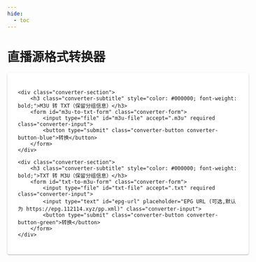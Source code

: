```yaml
---
hide:
  - toc
---
```


# 直播源格式转换器

<style>
.converter-container {
    background-color: #ffffff;
    padding: 1.5rem 1.5rem; /* 稍微减少上下内边距 */
    border-radius: 4px;
    width: 100%;
    max-width: 100%;
    margin: 1rem 0;
    box-shadow: 0 1px 3px rgba(0, 0, 0, 0.12), 0 1px 2px rgba(0, 0, 0, 0.24);
}
.converter-title {
    font-size: 0.5rem;
    font-weight: 500;
    margin-bottom: 1.5rem;
    color: #3f51b5;
}
.converter-section {
    margin-bottom: 1.75rem; /* 保持部分之间的间距不变 */
}
.converter-section:first-child {
    margin-top: -0.5rem; /* 为第一个部分添加负的上边距 */
}
.converter-subtitle {
    font-size: 1.1rem;
    font-weight: 500;
    margin-bottom: 0.75rem; /* 稍微减少副标题和表单之间的间距 */
    color: #424242;
}
.converter-form {
    display: flex;
    flex-direction: column;
    gap: 0.75rem; /* 稍微减少表单元素之间的间距 */
}
.converter-input {
    width: 100%;
    padding: 0.6rem; /* 稍微减少输入框的高度 */
    border: 1px solid #e0e0e0;
    border-radius: 4px;
    font-size: 0.9rem;
    transition: border-color 0.2s;
}
.converter-input:focus {
    outline: none;
    border-color: #3f51b5;
}
.converter-button {
    width: 100%;
    padding: 0.6rem; /* 稍微减少按钮的高度 */
    color: white;
    border: none;
    border-radius: 4px;
    font-size: 0.9rem;
    font-weight: 500;
    cursor: pointer;
    transition: background-color 0.2s;
    margin-top: 0.25rem; /* 稍微减少按钮上方的额外间距 */
}
.converter-button-blue {
    background-color: #3b82f6;
}
.converter-button-blue:hover {
    background-color: #2563eb;
}
.converter-button-green {
    background-color: #22c55e;
}
.converter-button-green:hover {
    background-color: #16a34a;
}
</style>

<div class="converter-container">

    
    <div class="converter-section">
        <h3 class="converter-subtitle" style="color: #000000; font-weight: bold;">M3U 转 TXT（保留分组信息）</h3>
        <form id="m3u-to-txt-form" class="converter-form">
            <input type="file" id="m3u-file" accept=".m3u" required class="converter-input">
            <button type="submit" class="converter-button converter-button-blue">转换</button>
        </form>
    </div>

    <div class="converter-section">
        <h3 class="converter-subtitle" style="color: #000000; font-weight: bold;">TXT 转 M3U（保留分组信息）</h3>
        <form id="txt-to-m3u-form" class="converter-form">
            <input type="file" id="txt-file" accept=".txt" required class="converter-input">
            <input type="text" id="epg-url" placeholder="EPG URL (可选,默认为 https://epg.112114.xyz/pp.xml)" class="converter-input">
            <button type="submit" class="converter-button converter-button-green">转换</button>
        </form>
    </div>
</div>

<script>
function parseM3UToTXT(m3uContent) {
    console.log("Parsing M3U to TXT");
    const lines = m3uContent.split('\n');
    const channels = {};
    let currentGroup = '未分组';

    for (let i = 0; i < lines.length; i++) {
        const line = lines[i].trim();
        if (line.startsWith('#EXTINF:-1')) {
            const groupMatch = line.match(/group-title="([^"]*)"/);
            const nameMatch = line.match(/tvg-name="([^"]*)"/);
            const group = groupMatch ? groupMatch[1] : currentGroup;
            const name = nameMatch ? nameMatch[1] : line.split(',').pop();
            const url = lines[i + 1] ? lines[i + 1].trim() : '';

            if (!channels[group]) {
                channels[group] = [];
            }
            channels[group].push(`${name},${url}`);
            currentGroup = group;
        }
    }

    let txtContent = '';
    for (const [group, channelList] of Object.entries(channels)) {
        txtContent += `${group},#genre#\n`;
        txtContent += channelList.join('\n') + '\n\n';
    }

    return txtContent;
}

function convertTXTToM3U(txtContent, epgUrl) {
    console.log("Converting TXT to M3U");
    const defaultEpgUrl = "https://epg.112114.xyz/pp.xml";
    const lines = txtContent.split('\n');
    let m3uContent = `#EXTM3U x-tvg-url="${epgUrl || defaultEpgUrl}"\n`;
    let currentGenre = '未分类';

    for (const line of lines) {
        const trimmedLine = line.trim();
        if (trimmedLine.endsWith(',#genre#')) {
            currentGenre = trimmedLine.replace(',#genre#', '');
        } else if (trimmedLine && !trimmedLine.startsWith('#')) {
            const [channelName, channelUrl] = trimmedLine.split(',');
            const tvgLogo = `https://epg.112114.xyz/logo/${channelName}.png`;
            m3uContent += `#EXTINF:-1 group-title="${currentGenre}" tvg-name="${channelName}" tvg-logo="${tvgLogo}" epg-url="${epgUrl || defaultEpgUrl}",${channelName}\n`;
            m3uContent += `${channelUrl}\n`;
        }
    }

    return m3uContent;
}

function downloadFile(content, filename) {
    console.log("Downloading file:", filename);
    const blob = new Blob([content], { type: 'text/plain' });
    const url = URL.createObjectURL(blob);
    const a = document.createElement('a');
    a.href = url;
    a.download = filename;
    document.body.appendChild(a);
    a.click();
    document.body.removeChild(a);
    URL.revokeObjectURL(url);
}

function getCurrentDateTime() {
    const now = new Date();
    return now.getFullYear() +
           ('0' + (now.getMonth() + 1)).slice(-2) +
           ('0' + now.getDate()).slice(-2) +
           ('0' + now.getHours()).slice(-2) +
           ('0' + now.getMinutes()).slice(-2) +
           ('0' + now.getSeconds()).slice(-2);
}

function getFileNameWithoutExtension(filename) {
    return filename.split('.').slice(0, -1).join('.');
}

document.addEventListener('DOMContentLoaded', function() {
    console.log("DOM fully loaded");

    const m3uForm = document.getElementById('m3u-to-txt-form');
    const txtForm = document.getElementById('txt-to-m3u-form');

    if (m3uForm) {
        m3uForm.addEventListener('submit', function(e) {
            console.log("M3U to TXT form submitted");
            e.preventDefault();
            const file = document.getElementById('m3u-file').files[0];
            if (!file) {
                console.error("No file selected");
                return;
            }
            const reader = new FileReader();
            reader.onload = function(e) {
                const m3uContent = e.target.result;
                const txtContent = parseM3UToTXT(m3uContent);
                const originalName = getFileNameWithoutExtension(file.name);
                const newFileName = `${originalName}_${getCurrentDateTime()}.txt`;
                downloadFile(txtContent, newFileName);
            };
            reader.readAsText(file);
        });
    } else {
        console.error("M3U to TXT form not found");
    }

    if (txtForm) {
        txtForm.addEventListener('submit', function(e) {
            console.log("TXT to M3U form submitted");
            e.preventDefault();
            const file = document.getElementById('txt-file').files[0];
            if (!file) {
                console.error("No file selected");
                return;
            }
            const epgUrl = document.getElementById('epg-url').value.trim() || "https://epg.112114.xyz/pp.xml";
            const reader = new FileReader();
            reader.onload = function(e) {
                const txtContent = e.target.result;
                const m3uContent = convertTXTToM3U(txtContent, epgUrl);
                const originalName = getFileNameWithoutExtension(file.name);
                const newFileName = `${originalName}_${getCurrentDateTime()}.m3u`;
                downloadFile(m3uContent, newFileName);
            };
            reader.readAsText(file);
        });
    } else {
        console.error("TXT to M3U form not found");
    }
});
</script>